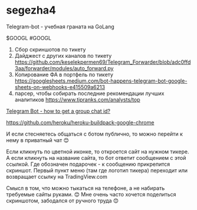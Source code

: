 # segezha4

Telegram-bot - учебная граната на GoLang

$GOOGL #GOOGL

1. Сбор скриншотов по тикету
2. Дайджест с других каналов по тикету https://github.com/keselekpermen69/Telegram_Forwarder/blob/adc0ffd3aa/forwarder/modules/auto_forward.py
3. Копирование ФА в портфель по тикету https://googlesheets.medium.com/bot-happens-telegram-bot-google-sheets-on-webhooks-e415509a6213
4. парсер, чтобы собирать последние рекомендации лучших аналитиков https://www.tipranks.com/analysts/top

[Telegram Bot - how to get a group chat id?](https://stackoverflow.com/questions/32423837/telegram-bot-how-to-get-a-group-chat-id)

https://github.com/heroku/heroku-buildpack-google-chrome

И если стесняетесь общаться с ботом публично, то можно перейти к нему в приватный чат 😊

Если кликнуть по цветной иконке, то откроется сайт на нужном тикере. А если кликнуть на название сайта, то бот ответит сообщением с этой ссылкой. Где обозначен подарочек - к сообщению прикрепится скриншот.
Первый пункт меню (там где логотип тикера) переходит или возвращает ссылку на TradingView.com

Смысл в том, что можно тыкаться на телефоне, а не набирать требуемые сайты руками. 😊
Мне очень часто хочется поделиться скриншотом, забодался от ручного труда 😊
